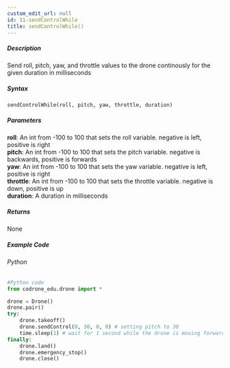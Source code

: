 ```yaml
---
custom_edit_url: null
id: 11-sendControlWhile
title: sendControlWhile()
---
```


##### Description

Send roll, pitch, yaw, and throttle values to the drone continously for the given duration in milliseconds

##### Syntax
```sendControlWhile(roll, pitch, yaw, throttle, duration)```

##### Parameters

**roll**: An int from -100 to 100 that sets the roll variable. negative is left, positive is right <br />
**pitch**: An int from -100 to 100 that sets the pitch variable. negative is backwards, positive is forwards <br />
**yaw**: An int from -100 to 100 that sets the yaw variable. negative is left, positive is right <br />
**throttle**: An int from -100 to 100 that sets the throttle variable. negative is down, positive is up <br />
**duration**: A duration in milliseconds <br />

##### Returns

None

##### Example Code
###### Python
```python
#Python code
from codrone_edu.drone import *

drone = Drone()
drone.pair()
try:
    drone.takeoff()
    drone.sendControl(0, 30, 0, 0) # setting pitch to 30
    time.sleep(1) # wait for 1 second while the drone is moving forward
finally:
    drone.land()
    drone.emergency_stop()
    drone.close()
```